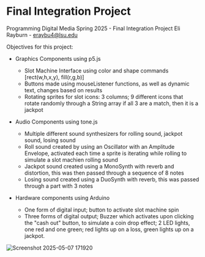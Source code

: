 # Final Integration Project
Programming Digital Media Spring 2025 - Final Integration Project
Eli Rayburn - eraybu4@lsu.edu

Objectives for this project:
  - Graphics Components using p5.js
     - Slot Machine Interface using color and shape commands [rect(w,h,x,y), fill(r,g,b)]
     - Buttons made using mouseListener functions, as well as dynamic text, changes based on results
     - Rotating sprites for slot icons: 3 columns; 9 different icons that rotate randomly through a
       String array if all 3 are a match, then it is a jackpot

  - Audio Components using tone.js
     - Multiple different sound synthesizers for rolling sound, jackpot sound, losing sound
     - Roll sound created by using an Oscillator with an Amplitude Envelope, activated each time a sprite
       is iterating while rolling to simulate a slot machien rolling sound
     - Jackpot sound created using a MonoSynth with reverb and distortion,  this was then passed through a sequence of 8 notes
     - Losing sound created using a DuoSynth with reverb, this was passed through a part with 3 notes
       
  - Hardware components using Arduino
     - One form of digital input; button to activate slot machine spin
     - Three forms of digital output; Buzzer which activates upon clicking the "cash out" button,
       to simulate a coin drop effect; 2 LED lights, one red and one green; red lights up on a loss,
       green lights up on a jackpot.
       
![Screenshot 2025-05-07 171920](https://github.com/user-attachments/assets/5363cecf-bc56-42af-809b-7e3fa46dab31)
